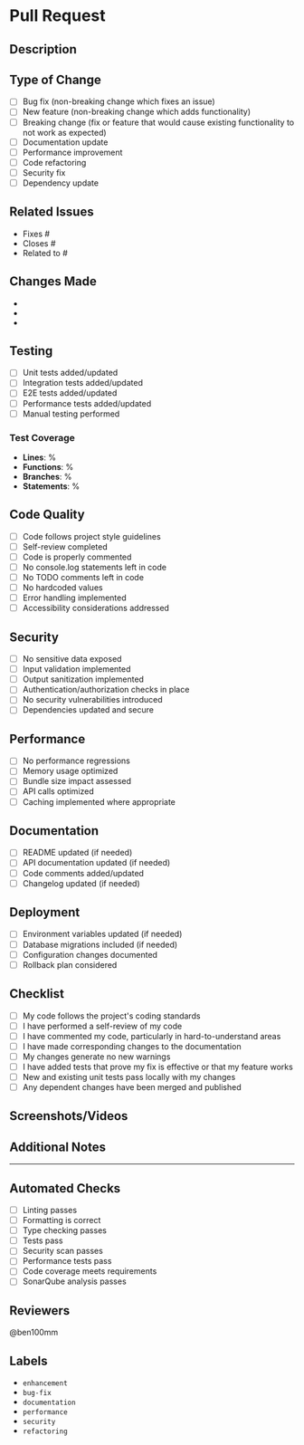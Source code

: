 # Pull Request

## Description
<!-- Provide a brief description of the changes in this PR -->

## Type of Change
<!-- Mark the relevant option with an "x" -->
- [ ] Bug fix (non-breaking change which fixes an issue)
- [ ] New feature (non-breaking change which adds functionality)
- [ ] Breaking change (fix or feature that would cause existing functionality to not work as expected)
- [ ] Documentation update
- [ ] Performance improvement
- [ ] Code refactoring
- [ ] Security fix
- [ ] Dependency update

## Related Issues
<!-- Link to any related issues -->
- Fixes #
- Closes #
- Related to #

## Changes Made
<!-- List the main changes made in this PR -->
- 
- 
- 

## Testing
<!-- Describe the testing performed -->
- [ ] Unit tests added/updated
- [ ] Integration tests added/updated
- [ ] E2E tests added/updated
- [ ] Performance tests added/updated
- [ ] Manual testing performed

### Test Coverage
<!-- Provide test coverage information -->
- **Lines**: %
- **Functions**: %
- **Branches**: %
- **Statements**: %

## Code Quality
<!-- Mark the relevant options with an "x" -->
- [ ] Code follows project style guidelines
- [ ] Self-review completed
- [ ] Code is properly commented
- [ ] No console.log statements left in code
- [ ] No TODO comments left in code
- [ ] No hardcoded values
- [ ] Error handling implemented
- [ ] Accessibility considerations addressed

## Security
<!-- Mark the relevant options with an "x" -->
- [ ] No sensitive data exposed
- [ ] Input validation implemented
- [ ] Output sanitization implemented
- [ ] Authentication/authorization checks in place
- [ ] No security vulnerabilities introduced
- [ ] Dependencies updated and secure

## Performance
<!-- Mark the relevant options with an "x" -->
- [ ] No performance regressions
- [ ] Memory usage optimized
- [ ] Bundle size impact assessed
- [ ] API calls optimized
- [ ] Caching implemented where appropriate

## Documentation
<!-- Mark the relevant options with an "x" -->
- [ ] README updated (if needed)
- [ ] API documentation updated (if needed)
- [ ] Code comments added/updated
- [ ] Changelog updated (if needed)

## Deployment
<!-- Mark the relevant options with an "x" -->
- [ ] Environment variables updated (if needed)
- [ ] Database migrations included (if needed)
- [ ] Configuration changes documented
- [ ] Rollback plan considered

## Checklist
<!-- Mark the relevant options with an "x" -->
- [ ] My code follows the project's coding standards
- [ ] I have performed a self-review of my code
- [ ] I have commented my code, particularly in hard-to-understand areas
- [ ] I have made corresponding changes to the documentation
- [ ] My changes generate no new warnings
- [ ] I have added tests that prove my fix is effective or that my feature works
- [ ] New and existing unit tests pass locally with my changes
- [ ] Any dependent changes have been merged and published

## Screenshots/Videos
<!-- Add screenshots or videos if applicable -->

## Additional Notes
<!-- Add any additional notes or context -->

---

## Automated Checks
<!-- The following will be automatically checked -->
- [ ] Linting passes
- [ ] Formatting is correct
- [ ] Type checking passes
- [ ] Tests pass
- [ ] Security scan passes
- [ ] Performance tests pass
- [ ] Code coverage meets requirements
- [ ] SonarQube analysis passes

## Reviewers
<!-- Tag relevant reviewers -->
@ben100mm

## Labels
<!-- Add relevant labels -->
- `enhancement`
- `bug-fix`
- `documentation`
- `performance`
- `security`
- `refactoring`
